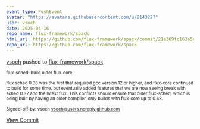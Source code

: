 ```yaml
---
event_type: PushEvent
avatar: "https://avatars.githubusercontent.com/u/814322?"
user: vsoch
date: 2025-04-16
repo_name: flux-framework/spack
html_url: https://github.com/flux-framework/spack/commit/21e369fc163e5ec1657994651064b8c184a9f217
repo_url: https://github.com/flux-framework/spack
---
```


<a href='https://github.com/vsoch' target='_blank'>vsoch</a> pushed to <a href='https://github.com/flux-framework/spack' target='_blank'>flux-framework/spack</a>

<small>flux-sched: build older flux-core

flux sched 0.38 was the first that required gcc
version 12 or higher, and flux-core continued to
build for some time, but eventually added
features that we are now seeing break with
sched 0.37 and the latest flux. This conflicts
should ensure that older flux-sched, which
is being built by having an older compiler,
only builds with flux-core up to 0.68.

Signed-off-by: vsoch <vsoch@users.noreply.github.com></small>

<a href='https://github.com/flux-framework/spack/commit/21e369fc163e5ec1657994651064b8c184a9f217' target='_blank'>View Commit</a>